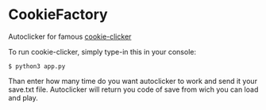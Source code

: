 # CookieFactory
Autoclicker for famous [cookie-clicker](https://orteil.dashnet.org/cookieclicker/)

To run cookie-clicker, simply type-in this in your console:
```shell
$ python3 app.py
```
Than enter how many time do you want autoclicker to work and send it your save.txt file. Autoclicker will return you code of save from wich you can load and play.
